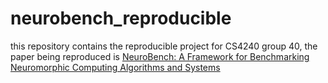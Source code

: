 # neurobench_reproducible

this repository contains the reproducible project for CS4240 group 40, the paper being reproduced is [NeuroBench: A Framework for Benchmarking
Neuromorphic Computing Algorithms and Systems](https://arxiv.org/abs/2304.04640)


